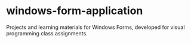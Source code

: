 # windows-form-application
Projects and learning materials for Windows Forms, developed for visual programming class assignments.
